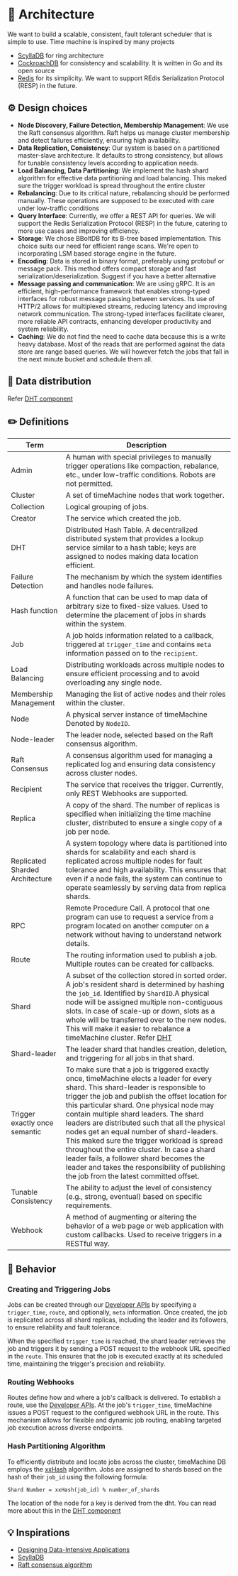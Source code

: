 # 🔮 Architecture

We want to build a scalable, consistent, fault tolerant scheduler that is simple to use. Time machine is inspired by many projects

- [ScyllaDB](https://github.com/scylladb/scylladb) for ring architecture
- [CockroachDB](https://github.com/cockroachdb/cockroach) for consistency and scalability. It is written in Go and its open source
- [Redis](redis.io) for its simplicity. We want to support REdis Serialization Protocol (RESP) in the future.

## ⚙️ Design choices

- **Node Discovery, Failure Detection, Membership Management**: We use the Raft consensus algorithm. Raft helps us manage cluster membership and detect failures efficiently, ensuring high availability.
- **Data Replication, Consistency**: Our system is based on a partitioned master-slave architecture. It defaults to strong consistency, but allows for tunable consistency levels according to application needs.
- **Load Balancing, Data Partitioning**: We implement the hash shard algorithm for effective data partitioning and load balancing. This maked sure the trigger workload is spread throughout the entire cluster
- **Rebalancing**: Due to its critical nature, rebalancing should be performed manually. These operations are supposed to be executed with care under low-traffic conditions
- **Query Interface**: Currently, we offer a REST API for queries. We will support the Redis Serialization Protocol (RESP) in the future, catering to more use cases and improving efficiency.
- **Storage**: We chose BBoltDB for its B-tree based implementation. This choice suits our need for efficient range scans. We're open to incorporating LSM based storage engine in the future.
- **Encoding**: Data is stored in binary format, preferably using protobuf or message pack. This method offers compact storage and fast serialization/deserialization. Suggest if you have a better alternative
- **Message passing and communication**: We are using gRPC. It is an efficient, high-performance framework that enables strong-typed interfaces for robust message passing between services. Its use of HTTP/2 allows for multiplexed streams, reducing latency and improving network communication. The strong-typed interfaces facilitate clearer, more reliable API contracts, enhancing developer productivity and system reliability.
- **Caching**: We do not find the need to cache data because this is a write heavy database. Most of the reads that are performed against the data store are range based queries. We will however fetch the jobs that fall in the next minute bucket and schedule them all.

## 🦋 Data distribution

Refer [DHT component](./../components/dht/dht.md)

## ✏️ Definitions

| Term                            | Description                                                                                                                                                                                                                                                                                                                                                                                                                                                                                                                                                                                                        |
| ------------------------------- | ------------------------------------------------------------------------------------------------------------------------------------------------------------------------------------------------------------------------------------------------------------------------------------------------------------------------------------------------------------------------------------------------------------------------------------------------------------------------------------------------------------------------------------------------------------------------------------------------------------------ |
| Admin                           | A human with special privileges to manually trigger operations like compaction, rebalance, etc., under low-traffic conditions. Robots are not permitted.                                                                                                                                                                                                                                                                                                                                                                                                                                                           |
| Cluster                         | A set of timeMachine nodes that work together.                                                                                                                                                                                                                                                                                                                                                                                                                                                                                                                                                                     |
| Collection                      | Logical grouping of jobs.                                                                                                                                                                                                                                                                                                                                                                                                                                                                                                                                                                                          |
| Creator                         | The service which created the job.                                                                                                                                                                                                                                                                                                                                                                                                                                                                                                                                                                                 |
| DHT                             | Distributed Hash Table. A decentralized distributed system that provides a lookup service similar to a hash table; keys are assigned to nodes making data location efficient.                                                                                                                                                                                                                                                                                                                                                                                                                                      |
| Failure Detection               | The mechanism by which the system identifies and handles node failures.                                                                                                                                                                                                                                                                                                                                                                                                                                                                                                                                            |
| Hash function                   | A function that can be used to map data of arbitrary size to fixed-size values. Used to determine the placement of jobs in shards within the system.                                                                                                                                                                                                                                                                                                                                                                                                                                                               |
| Job                             | A job holds information related to a callback, triggered at `trigger_time` and contains `meta` information passed on to the `recipient`.                                                                                                                                                                                                                                                                                                                                                                                                                                                                           |
| Load Balancing                  | Distributing workloads across multiple nodes to ensure efficient processing and to avoid overloading any single node.                                                                                                                                                                                                                                                                                                                                                                                                                                                                                              |
| Membership Management           | Managing the list of active nodes and their roles within the cluster.                                                                                                                                                                                                                                                                                                                                                                                                                                                                                                                                              |
| Node                            | A physical server instance of timeMachine Denoted by `NodeID`.                                                                                                                                                                                                                                                                                                                                                                                                                                                                                                                                                     |
| Node-leader                     | The leader node, selected based on the Raft consensus algorithm.                                                                                                                                                                                                                                                                                                                                                                                                                                                                                                                                                   |
| Raft Consensus                  | A consensus algorithm used for managing a replicated log and ensuring data consistency across cluster nodes.                                                                                                                                                                                                                                                                                                                                                                                                                                                                                                       |
| Recipient                       | The service that receives the trigger. Currently, only REST Webhooks are supported.                                                                                                                                                                                                                                                                                                                                                                                                                                                                                                                                |
| Replica                         | A copy of the shard. The number of replicas is specified when initializing the time machine cluster, distributed to ensure a single copy of a job per node.                                                                                                                                                                                                                                                                                                                                                                                                                                                        |
| Replicated Sharded Architecture | A system topology where data is partitioned into shards for scalability and each shard is replicated across multiple nodes for fault tolerance and high availability. This ensures that even if a node fails, the system can continue to operate seamlessly by serving data from replica shards.                                                                                                                                                                                                                                                                                                                   |
| RPC                             | Remote Procedure Call. A protocol that one program can use to request a service from a program located on another computer on a network without having to understand network details.                                                                                                                                                                                                                                                                                                                                                                                                                              |
| Route                           | The routing information used to publish a job. Multiple routes can be created for callbacks.                                                                                                                                                                                                                                                                                                                                                                                                                                                                                                                       |
| Shard                           | A subset of the collection stored in sorted order. A job's resident shard is determined by hashing the `job_id`. Identified by `ShardID`.A physical node will be assigned multiple non-contiguous slots. In case of scale-up or down, slots as a whole will be transferred over to the new nodes. This will make it easier to rebalance a timeMachine cluster. Refer [DHT](../components/dht/dht.md)                                                                                                                                                                                                               |
| Shard-leader                    | The leader shard that handles creation, deletion, and triggering for all jobs in that shard.                                                                                                                                                                                                                                                                                                                                                                                                                                                                                                                       |
| Trigger exactly once semantic   | To make sure that a job is triggered exactly once, timeMachine elects a leader for every shard. This shard-leader is responsible to trigger the job and publish the offset location for this particular shard. One physical node may contain multiple shard leaders. The shard leaders are distributed such that all the physical nodes get an equal number of shard-leaders. This maked sure the trigger workload is spread throughout the entire cluster. In case a shard leader fails, a follower shard becomes the leader and takes the responsibility of publishing the job from the latest committed offset. |
| Tunable Consistency             | The ability to adjust the level of consistency (e.g., strong, eventual) based on specific requirements.                                                                                                                                                                                                                                                                                                                                                                                                                                                                                                            |
| Webhook                         | A method of augmenting or altering the behavior of a web page or web application with custom callbacks. Used to receive triggers in a RESTful way.                                                                                                                                                                                                                                                                                                                                                                                                                                                                 |

## 🎰 Behavior

### Creating and Triggering Jobs

Jobs can be created through our [Developer APIs](./DevAPI.md#create-a-job) by specifying a `trigger_time`, `route`, and optionally, `meta` information. Once created, the job is replicated across all shard replicas, including the leader and its followers, to ensure reliability and fault tolerance.

When the specified `trigger_time` is reached, the shard leader retrieves the job and triggers it by sending a POST request to the webhook URL specified in the `route`. This ensures that the job is executed exactly at its scheduled time, maintaining the trigger's precision and reliability.

### Routing Webhooks

Routes define how and where a job's callback is delivered. To establish a route, use the [Developer APIs](./DevAPI.md#create-a-route). At the job's `trigger_time`, timeMachine issues a POST request to the configured webhook URL in the route. This mechanism allows for flexible and dynamic job routing, enabling targeted job execution across diverse endpoints.

### Hash Partitioning Algorithm

To efficiently distribute and locate jobs across the cluster, timeMachine DB employs the [xxHash](https://cyan4973.github.io/xxHash/) algorithm. Jobs are assigned to shards based on the hash of their `job_id` using the following formula:

```plaintext
Shard Number = xxHash(job_id) % number_of_shards
```

The location of the node for a key is derived from the dht. You can read more about this in the [DHT component](/components/dht/dht.md)

## 💡 Inspirations

- [Designing Data-Intensive Applications](https://www.oreilly.com/library/view/designing-data-intensive-applications/9781491903063/)
- [ScyllaDB](https://github.com/scylladb/scylladb)
- [Raft consensus algorithm](https://raft.github.io/)
